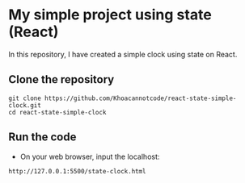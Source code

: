 # My simple project using state (React)

In this repository, I have created a simple clock using state on React.
## Clone the repository
```
git clone https://github.com/Khoacannotcode/react-state-simple-clock.git
cd react-state-simple-clock
```

## Run the code
- On your web browser, input the localhost:
```
http://127.0.0.1:5500/state-clock.html
```